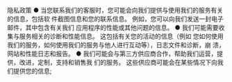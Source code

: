 
隐私政策
● 当您联系我们的客服时，您可能会向我们提供与使用我们的服务有关的信息，包括软 件截图信息和您的联系信息。 例如，您可以向我们发送一封电子邮件，其中包含有关我们 应用程序的性能或其他问题的信息。
● 我们可能需要收集与服务相关的诊断和性能信息。 这包括有关您的活动的信息（例如 您如何使用我们的服务，如何使用我们的服务与他人进行互动等），日志文件和诊断，崩 溃，网站和性能日志和报告。
● 我们可能会与第三方供应商合作，帮助我们运营，提供，改进，定制，支持和销售我 们的服务。 这些供应商可能会在某些情况下向我们提供您的信息;
